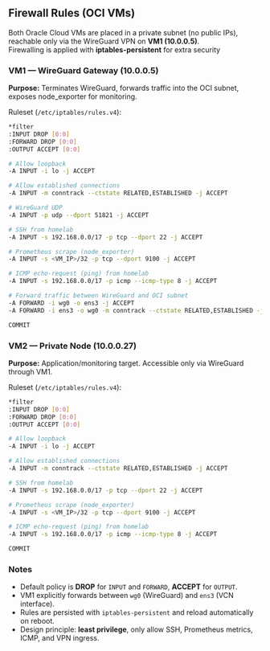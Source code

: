 ## Firewall Rules (OCI VMs)

Both Oracle Cloud VMs are placed in a private subnet (no public IPs), reachable only via the WireGuard VPN on **VM1 (10.0.0.5)**.  
Firewalling is applied with **iptables-persistent** for extra security

### VM1 — WireGuard Gateway (10.0.0.5)

**Purpose:** Terminates WireGuard, forwards traffic into the OCI subnet, exposes node_exporter for monitoring.  

Ruleset (`/etc/iptables/rules.v4`):

```bash
*filter
:INPUT DROP [0:0]
:FORWARD DROP [0:0]
:OUTPUT ACCEPT [0:0]

# Allow loopback
-A INPUT -i lo -j ACCEPT

# Allow established connections
-A INPUT -m conntrack --ctstate RELATED,ESTABLISHED -j ACCEPT

# WireGuard UDP
-A INPUT -p udp --dport 51821 -j ACCEPT

# SSH from homelab
-A INPUT -s 192.168.0.0/17 -p tcp --dport 22 -j ACCEPT

# Prometheus scrape (node_exporter)
-A INPUT -s <VM_IP>/32 -p tcp --dport 9100 -j ACCEPT

# ICMP echo-request (ping) from homelab
-A INPUT -s 192.168.0.0/17 -p icmp --icmp-type 8 -j ACCEPT

# Forward traffic between WireGuard and OCI subnet
-A FORWARD -i wg0 -o ens3 -j ACCEPT
-A FORWARD -i ens3 -o wg0 -m conntrack --ctstate RELATED,ESTABLISHED -j ACCEPT

COMMIT
```


### VM2 — Private Node (10.0.0.27)

**Purpose:** Application/monitoring target. Accessible only via WireGuard through VM1. 

Ruleset (`/etc/iptables/rules.v4`):

```bash
*filter
:INPUT DROP [0:0]
:FORWARD DROP [0:0]
:OUTPUT ACCEPT [0:0]

# Allow loopback
-A INPUT -i lo -j ACCEPT

# Allow established connections
-A INPUT -m conntrack --ctstate RELATED,ESTABLISHED -j ACCEPT

# SSH from homelab
-A INPUT -s 192.168.0.0/17 -p tcp --dport 22 -j ACCEPT

# Prometheus scrape (node_exporter)
-A INPUT -s <VM_IP>/32 -p tcp --dport 9100 -j ACCEPT

# ICMP echo-request (ping) from homelab
-A INPUT -s 192.168.0.0/17 -p icmp --icmp-type 8 -j ACCEPT

COMMIT
```

### Notes

- Default policy is **DROP** for `INPUT` and `FORWARD`, **ACCEPT** for `OUTPUT`.
- VM1 explicitly forwards between `wg0` (WireGuard) and `ens3` (VCN interface).
- Rules are persisted with `iptables-persistent` and reload automatically on reboot.
- Design principle: **least privilege**, only allow SSH, Prometheus metrics, ICMP, and VPN ingress.